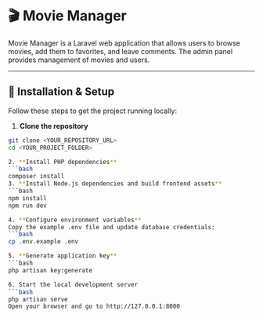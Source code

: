 # 🎬 Movie Manager

Movie Manager is a Laravel web application that allows users to browse movies, add them to favorites, and leave comments. The admin panel provides management of movies and users.

---

## 🚀 Installation & Setup

Follow these steps to get the project running locally:

1. **Clone the repository**
```bash
git clone <YOUR_REPOSITORY_URL>
cd <YOUR_PROJECT_FOLDER>

2. **Install PHP dependencies**
```bash
composer install
3. **Install Node.js dependencies and build frontend assets**
```bash
npm install
npm run dev

4. **Configure environment variables**
Copy the example .env file and update database credentials:
```bash
cp .env.example .env

5. **Generate application key**
```bash
php artisan key:generate

6. Start the local development server
```bash
php artisan serve
Open your browser and go to http://127.0.0.1:8000
